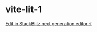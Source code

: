 # vite-lit-1

[Edit in StackBlitz next generation editor ⚡️](https://stackblitz.com/~/github.com/derikschneider/vite-lit-1)